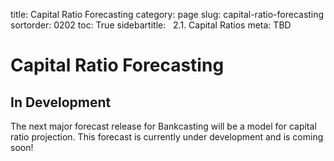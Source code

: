 ﻿title: Capital Ratio Forecasting
category: page
slug: capital-ratio-forecasting
sortorder: 0202
toc: True
sidebartitle: &nbsp; 2.1. Capital Ratios
meta: TBD

# Capital Ratio Forecasting

## In Development

The next major forecast release for Bankcasting will be a model for capital ratio projection. This forecast is currently under development and is coming soon!